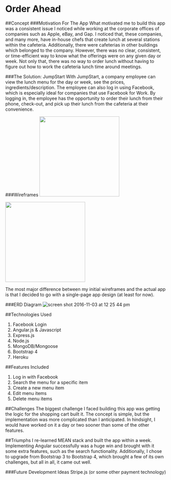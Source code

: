 # Order Ahead
##Concept
###Motivation For The App
What motivated me to build this app was a consistent issue I noticed while working at the corporate offices of companies such as Apple, eBay, and Gap. I noticed that, these companies, and many more, have in-house chefs that create lunch at several stations within the cafeteria. Additionally, there were cafeterias in other buildings which belonged to the company. However, there was no clear, consistent, or time-efficient way to know what the offerings were on any given day or week. Not only that, there was no way to order lunch without having to figure out how to work the cafeteria lunch time around meetings.

###The Solution: JumpStart
With JumpStart, a company employee can view the lunch menu for the day or week, see the prices, ingredients/description. The employee can also log in using Facebook, which is especially ideal for companies that use Facebook for Work. By logging in, the employee has the opportunity to order their lunch from their phone, check-out, and pick up their lunch from the cafeteria at their convenience.

###Wireframes
<img width="250" src="https://cloud.githubusercontent.com/assets/19937807/19981920/22ec986c-a1c1-11e6-9728-146a01d26309.png">

<img width="250" src="https://cloud.githubusercontent.com/assets/19937807/19981921/23036b78-a1c1-11e6-9260-9f7c74d5ff09.png">

The most major difference between my initial wireframes and the actual app is that I decided to go with a single-page app design (at least for now).


###ERD Diagram
![screen shot 2016-11-03 at 12 25 44 pm](https://cloud.githubusercontent.com/assets/19937807/19981818/b567be98-a1c0-11e6-8c76-cba2986d15a5.png)

##Technologies Used
1. Facebook Login
2. Angular.js & Javascript
3. Express.js
4. Node.js
5. MongoDB/Mongoose
6. Bootstrap 4
7. Heroku

##Features Included
1. Log in with Facebook
2. Search the menu for a specific item
3. Create a new menu item
4. Edit menu items
5. Delete menu items



##Challenges
The biggest challenge I faced building this app was getting the logic for the shopping cart built it. The concept is simple, but the implementation was more complicated than I anticipated. In hindsight, I would have worked on it a day or two sooner than some of the other features.

##Triumphs
I re-learned MEAN stack and built the app within a week. Implementing Angular successfully was a huge win and brought with it some extra features, such as the search functionality. Additionally, I chose to upgrade from Bootstrap 3 to Bootstrap 4, which brought a few of its own challenges, but all in all, it came out well.


###Future Development Ideas
Stripe.js (or some other payment technology)
